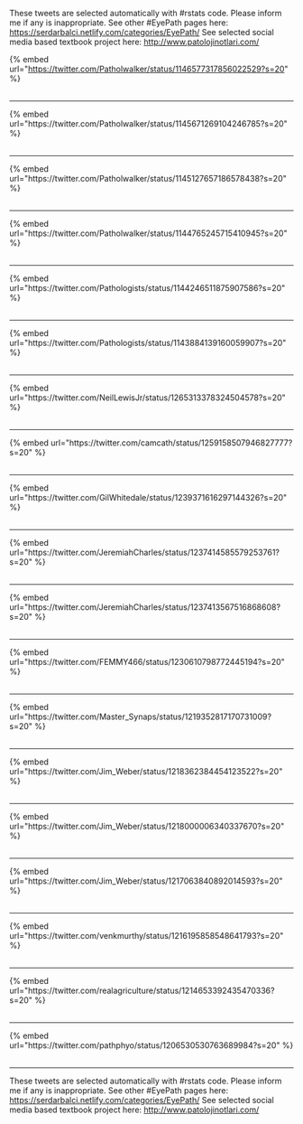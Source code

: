 

These tweets are selected automatically with #rstats code. Please inform me if any is inappropriate.
See other #EyePath pages here: https://serdarbalci.netlify.com/categories/EyePath/ 
See selected social media based textbook project here: http://www.patolojinotlari.com/

{% embed url="https://twitter.com/Patholwalker/status/1146577317856022529?s=20" %}<br>
<br>
<hr>
{% embed url="https://twitter.com/Patholwalker/status/1145671269104246785?s=20" %}<br>
<br>
<hr>
{% embed url="https://twitter.com/Patholwalker/status/1145127657186578438?s=20" %}<br>
<br>
<hr>
{% embed url="https://twitter.com/Patholwalker/status/1144765245715410945?s=20" %}<br>
<br>
<hr>
{% embed url="https://twitter.com/Pathologists/status/1144246511875907586?s=20" %}<br>
<br>
<hr>
{% embed url="https://twitter.com/Pathologists/status/1143884139160059907?s=20" %}<br>
<br>
<hr>
{% embed url="https://twitter.com/NeilLewisJr/status/1265313378324504578?s=20" %}<br>
<br>
<hr>
{% embed url="https://twitter.com/camcath/status/1259158507946827777?s=20" %}<br>
<br>
<hr>
{% embed url="https://twitter.com/GilWhitedale/status/1239371616297144326?s=20" %}<br>
<br>
<hr>
{% embed url="https://twitter.com/JeremiahCharles/status/1237414585579253761?s=20" %}<br>
<br>
<hr>
{% embed url="https://twitter.com/JeremiahCharles/status/1237413567516868608?s=20" %}<br>
<br>
<hr>
{% embed url="https://twitter.com/FEMMY466/status/1230610798772445194?s=20" %}<br>
<br>
<hr>
{% embed url="https://twitter.com/Master_Synaps/status/1219352817170731009?s=20" %}<br>
<br>
<hr>
{% embed url="https://twitter.com/Jim_Weber/status/1218362384454123522?s=20" %}<br>
<br>
<hr>
{% embed url="https://twitter.com/Jim_Weber/status/1218000006340337670?s=20" %}<br>
<br>
<hr>
{% embed url="https://twitter.com/Jim_Weber/status/1217063840892014593?s=20" %}<br>
<br>
<hr>
{% embed url="https://twitter.com/venkmurthy/status/1216195858548641793?s=20" %}<br>
<br>
<hr>
{% embed url="https://twitter.com/realagriculture/status/1214653392435470336?s=20" %}<br>
<br>
<hr>
{% embed url="https://twitter.com/pathphyo/status/1206530530763689984?s=20" %}<br>
<br>
<hr>


These tweets are selected automatically with #rstats code. Please inform me if any is inappropriate.
See other #EyePath pages here: https://serdarbalci.netlify.com/categories/EyePath/ 
See selected social media based textbook project here: http://www.patolojinotlari.com/
